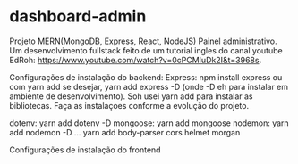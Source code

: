 # dashboard-admin
Projeto MERN(MongoDB, Express, React, NodeJS) Painel administrativo. Um desenvolvimento fullstack feito de um tutorial ingles do canal youtube EdRoh: https://www.youtube.com/watch?v=0cPCMIuDk2I&t=3968s.

Configurações de instalação do backend:
Express: npm install express ou com yarn add se desejar, yarn add express -D (onde -D eh para instalar em ambiente de desenvolvimento). Soh usei yarn add para instalar as bibliotecas. Faça as instalaçoes conforme a evolução do projeto.

dotenv: yarn add dotenv -D
mongoose: yarn add mongoose 
nodemon: yarn add nodemon -D
... yarn add body-parser cors helmet morgan

Configurações de instalação do frontend
